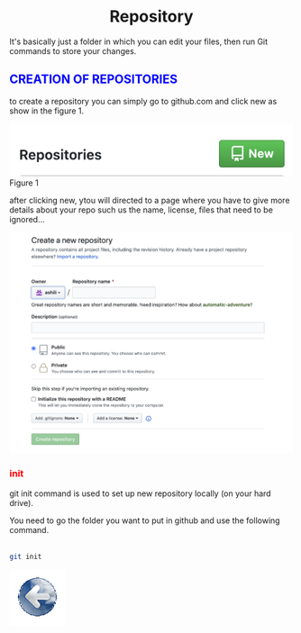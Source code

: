 # <center>Repository</center>

It's basically just a folder in which you can edit your files, then run Git commands to store your changes.

<h2 style="color:blue">CREATION OF REPOSITORIES</h2>
to create a repository you can simply go to github.com and click new as show in the figure 1.

![new](/images/newRepo.png)Figure 1




after clicking new, ytou will directed to a page where you have to give more details about your repo such us the name, license, files that need to be ignored...

![instructions](/images/repoIns.png)








<h3 style="color:red">init</h3>

git init command is used to set up new repository locally (on your hard drive).

You need to go the folder you want to put in github and use the following command.

```bash

git init

```


<a href="../README.md" >![back](/images/Back.png)</a>
